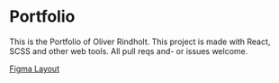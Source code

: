 # Portfolio
This is the Portfolio of Oliver Rindholt.
This project is made with React, SCSS and other web tools. All pull reqs and- or issues welcome.

[Figma Layout](https://www.figma.com/file/2ZbCjskY4iOcsgLpDTuidW/Portfolio-Project?node-id=0%3A1)

